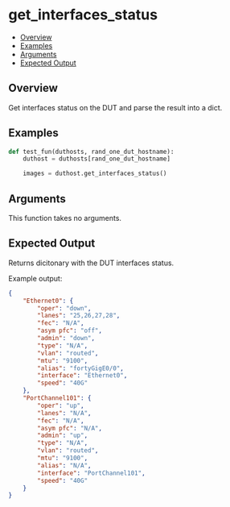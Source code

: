 # get_interfaces_status

- [Overview](#overview)
- [Examples](#examples)
- [Arguments](#arguments)
- [Expected Output](#expected-output)

## Overview
Get interfaces status on the DUT and parse the result into a dict.

## Examples
```python
def test_fun(duthosts, rand_one_dut_hostname):
    duthost = duthosts[rand_one_dut_hostname]

    images = duthost.get_interfaces_status()
```

## Arguments
This function takes no arguments.

## Expected Output
Returns dicitonary with the DUT interfaces status.

Example output:

```json
{
    "Ethernet0": {
        "oper": "down",
        "lanes": "25,26,27,28",
        "fec": "N/A",
        "asym pfc": "off",
        "admin": "down",
        "type": "N/A",
        "vlan": "routed",
        "mtu": "9100",
        "alias": "fortyGigE0/0",
        "interface": "Ethernet0",
        "speed": "40G"
    },
    "PortChannel101": {
        "oper": "up",
        "lanes": "N/A",
        "fec": "N/A",
        "asym pfc": "N/A",
        "admin": "up",
        "type": "N/A",
        "vlan": "routed",
        "mtu": "9100",
        "alias": "N/A",
        "interface": "PortChannel101",
        "speed": "40G"
    }
}
```
